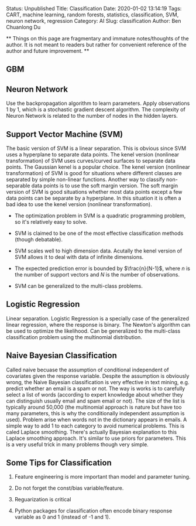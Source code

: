 Status: Unpublished
Title: Classification
Date: 2020-01-02 13:14:19
Tags: CART, machine learning, random forests, statistics, classification, SVM, neuron network, regression
Category: AI
Slug: classification
Author: Ben Chuanlong Du

**
Things on this page are fragmentary and immature notes/thoughts of the author. 
It is not meant to readers but rather for convenient reference of the author and future improvement.
**
 

## GBM

## Neuron Network

Use the backpropagation algorithm to learn parameters.
Apply observations 1 by 1, which is a stochastic gradient descent algorithm.
The complexity of Neuron Network is related to the number of nodes in the hidden layers. 

## Support Vector Machine (SVM)
The basic version of SVM is a linear separation.
This is obvious since SVM uses a hyperplane to separate data points.
The kenel version (nonlinear transformation) of SVM uses curves/curved surfaces to separate data points.
The Gaussian kenel is a popular choice.
The kenel version (nonlinear transformation) of SVM is good for situations 
where different classes are separated by simple non-linear functions.
Another way to classify non-separable data points is to use the soft margin version.
The soft margin version of SVM is good situations 
whether most data points except a few data points can be separate by a hyperplane.
In this situation it is often a bad idea to use the kenel version (nonlinear transformation).

- The optimization problem in SVM is a quadratic programming problem,
so it's relatively easy to solve.

- SVM is claimed to be one of the most effective classification methods (though debatable). 

- SVM scales well to high dimension data.
Acutally the kenel version of SVM allows it to deal with data of infinite dimensions.

- The expected prediction error is bounded by $\frac{n}{N-1}$,
where $n$ is the number of support vectors 
and $N$ is the number of observations.

- SVM can be generalized to the multi-class problems. 


##  Logistic Regression 
Linear separation. 
Logistic Regression is a specially case of the generalized linear regression,
where the response is binary. 
The Newton's algorithm can be used to optimize the likelihood.
Can be generalized to the multi-class classification problem using the multinomial distribution.


## Naive Bayesian Classification
Called naive becuase the assumption of conditional independent of covariates given the response variable. 
Despite the assumption is obviously wrong, 
the Naive Bayesian classification is very effective in text mining, 
e.g. predict whether an email is a spam or not. 
The way is works is to carefully select a list of words (according to expert knowledge about whether they can distinguish usually email and spam email or not).
The size of the list is typically around 50,000 (the multinomial approach is nature but have too many parameters, this is why the conditionally independent assumption is used).
Problem arise when words not in the dictionary appears in emails. 
A simple way to add 1 to each category to avoid numerical problems. 
This is caled Laplace smoothing. 
There's actually Bayesian explanation to this Laplace smoothing approach.
It's similar to use priors for parameters. 
This is a very useful trick in many problems though very simple. 

## Some Tips for Classification

1. Feature engineering is more important than model and parameter tuning.

2. Do not forget the const/bias variable/feature.

3. Reguarization is critical 

4. Python packages for classification often encode binary response variable as 0 and 1 (instead of -1 and 1).
